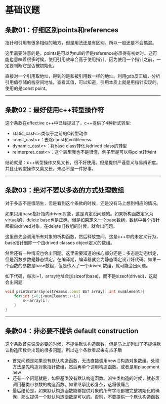 # 基础议题

## 条款01：仔细区别points和references

指针和引用有很多相似的地方，但是用法还是有区别。所以一般还是不会搞混。

这里需要注意的是，points是可以为null的但是reference必须得有初始时。这可能也意味着很多时候，使用引用效率会高于使用指针。因为使用一个指针之前，一定要判断它是否被初始化。

直接对一个引用取地址，得到的是和被引用数一样的地址。利用gdb反汇编，分析引用值存储的栈空间地址，查看其值，可以知道，引用本质上就是用指针实现的。使用的是const point。

***

## 条款02：最好使用c++转型操作符

这个条款在effective c++中已经提过了，c++提供了4种新式转型:

* static_cast<>:类似于之前的C转型动作
* const_cast<>：去除const和volitileness
* dynamic_cast<>：将base class转化为drived class的转型
* reinterpret_cast<>：这个转型我也不是很懂，例子里是可以将point转为int

结论就是：c++转型操作又臭又长，很不好使用。但是提供严谨意义与易辨识度。并且让转型操作又臭又长，未必不是一件好事。

***

## 条款03：绝对不要以多态的方式处理数组

对于多态不是很陌生，但是看到这个条款的时候，还是没有马上想到相应的情况。

如果只用base指针指向drived对象，这是肯定没问题的。如果析构函数定义为virtual的，delete base也是正确。但是如果定义一个base数组，数组中每个指针都指向drived对象。在delete []数组的时候，就会出问题。

这里首先会调用所有对象的析构函数，然后释放空间。这是c++中的未定义行为，base指针删除一个由drived classes object定义的数组。

然后还有一种情况也会出问题。这里需要知道的核心部分还是：多态是动态绑定，但是函数参数是静态绑定。在编译期，编译器就会为静态绑定设计好代码。如果一个函数的参数是base数组，但是传入了一个drived 数组，就可能会出问题。

如下代码，每次i+1，array地址会加sizeof(base)，而不是sizeof(drived)，这就会出问题

```c++
void printBSTarray(ostream&s,const BST array[],int numElement){
    for(int i=0;i<numElement;++i){
        s<<array[i];
    }
}
```

***

## 条款04：非必要不提供 default construction

这个条款首先说没必要的时候，不提供默认构造函数。但是马上却列出了不提供默认构造函数会出现的很多问题。所以这个条款看起来有点矛盾

* 首先问题是如果没有默认构造函数，无法直接调用new []构造对象数组。处理方法是先构造对象指针数组，然后再单个调用构造函数。或者是用placement new
* 还有一个问题就是，如果基类没有默认构造函数。派生类构造的时候，就必须调用基类带参数的构造函数。如果继承比较复杂，这将很痛苦
* 最后结论是，如果默认构造函数能够提供对象的所有字段都被完整初始化的确保，那么提供一个默认构造函数是可以的。否则，不要提供一个默认构造函数
